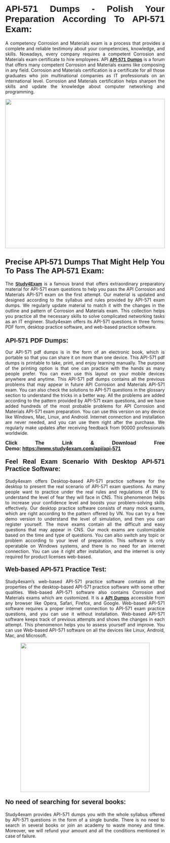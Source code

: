 <h1 style="text-align: justify;"><strong><span style="font-family:Lucida Sans Unicode,Lucida Grande,sans-serif;">API-571 Dumps - Polish Your Preparation According To API-571 Exam:</span></strong></h1>

<p style="text-align: justify;">A competency Corrosion and Materials exam is a process that provides a complete and reliable testimony about your competencies, knowledge, and skills. Nowadays, every company requires a competent Corrosion and Materials exam certificate to hire employees. API <a href="https://www.study4exam.com/api/api-571-valid-dumps"><span style="font-family:Verdana,Geneva,sans-serif;"><strong>API-571 Dumps</strong></span></a> is a forum that offers many competent Corrosion and Materials exams like composing in any field. Corrosion and Materials certification is a certificate for all those graduates who join multinational companies as IT professionals on an international level. Corrosion and Materials certification helps sharpen the skills and update the knowledge about computer networking and programming.</p>

<p style="text-align: justify;"><a href="https://www.study4exam.com/api/api-571"><img alt="" src="https://www.thequestionanswers.com/wp-content/uploads/2022/06/S4E-Cert-Exams-Questions-Banner.webp" style="width: 100%; height: 470px;" /></a></p>

<h2 style="text-align: justify;"><span style="font-family:Lucida Sans Unicode,Lucida Grande,sans-serif;"><strong><span style="font-size:24px;">Precise API-571 Dumps That Might Help You To Pass The API-571 Exam:</span></strong></span></h2>

<p style="text-align: justify;">The <a href="https://www.study4exam.com/"><span style="font-family:Lucida Sans Unicode,Lucida Grande,sans-serif;"><strong>Study4Exam</strong></span></a> is a famous brand that offers extraordinary preparatory material for API-571 exam questions to help you pass the API Corrosion and Materials API-571 exam on the first attempt. Our material is updated and designed according to the syllabus and rules provided by API-571 exam dumps. We regularly update material to match it with the changes in the outline and pattern of Corrosion and Materials exam. This collection helps you practice all the necessary skills to solve complicated networking tasks as an IT engineer. Study4exam offers its API-571 questions in three forms: PDF form, desktop practice software, and web-based practice software. </p>

<h3 style="text-align: justify;"><strong><span style="font-size:20px;"><span style="font-family:Lucida Sans Unicode,Lucida Grande,sans-serif;">API-571 PDF Dumps:</span></span></strong></h3>

<p style="text-align: justify;">Our API-571 pdf dumps is in the form of an electronic book, which is portable so that you can share it on more than one device. This API-571 pdf dumps is printable to take, print, and enjoy learning manually. The purpose of the printing option is that one can practice with the hands as many people prefer. You can even use this layout on your mobile devices anywhere and anytime. This API-571 pdf dumps contains all the previous problems that may appear in future API Corrosion and Materials API-571 exam. You can also check the solutions to API-571 questions in the glossary section to understand the tricks in a better way. All the problems are added according to the pattern provided by API-571 exam questions, and we have added hundreds of the most probable problems for API Corrosion and Materials API-571 exam preparation. You can use this version on any device like Windows, Mac, Linux, and Android. Internet connection and installation are never needed, and you can use them right after the purchase. We regularly make updates after receiving feedback from 90000 professionals worldwide.</p>

<p style="text-align: justify;"><span style="font-family:Lucida Sans Unicode,Lucida Grande,sans-serif;"><strong><span style="font-size:16px;">Click The Link & Download Free Demo:</span></strong></span> <strong><span style="font-family:Lucida Sans Unicode,Lucida Grande,sans-serif;"><span style="font-size:16px;"><a href="https://www.study4exam.com/api/api-571">https://www.study4exam.com/api/api-571</a></span></span></strong></p>

<h4 style="text-align: justify;"><strong><span style="font-family:Lucida Sans Unicode,Lucida Grande,sans-serif;"><span style="font-size:20px;">Feel Real Exam Scenario With Desktop API-571 Practice Software:</span></span></strong></h4>

<p style="text-align: justify;">Study4exam offers Desktop-based API-571 practice software for the desktop to present the real scenario of API-571 exam questions. As many people want to practice under the real rules and regulations of EN to understand the level of fear they will face in CNS. This phenomenon helps to increase your confidence level and boosts your problem-solving skills effectively. Our desktop practice software consists of many mock exams, which are right according to the pattern offered by VN. You can try a free demo version to understand the level of simulation, and then you can register yourself. The move exams contain all the difficult and easy questions that may appear in CNS. Our mock exams are customizable based on the time and type of questions. You can also switch any topic or problem according to your level of preparation. This software is only operatable on Windows systems, and there is no need for an internet connection. You can use it right after installation, and the internet is only required for product licenses web-based. </p>

<h4 style="text-align: justify;"><span style="font-family:Lucida Sans Unicode,Lucida Grande,sans-serif;"><strong><span style="font-size:20px;">Web-based API-571 Practice Test:</span></strong></span></h4>

<p style="text-align: justify;">Study4exam’s web-based API-571 practice software contains all the properties of the desktop-based API-571 practice software with some other qualities. Web-based API-571 software also contains Corrosion and Materials exams which are customized. It is a <a href="https://www.study4exam.com/api-exams"><span style="font-family:Lucida Sans Unicode,Lucida Grande,sans-serif;"><strong>API Dumps</strong></span></a> accessible from any browser like Opera, Safari, Firefox, and Google. Web-based API-571 software requires a proper internet connection to API-571 exam practice questions, and you can use it without installation. Web-based API-571 software keeps track of previous attempts and shows the changes in each attempt. This phenomenon helps you to assess yourself and improve. You can use Web-based API-571 software on all the devices like Linux, Android, Mac, and Microsoft.</p>

<p style="text-align: center;"><a href="https://www.study4exam.com/api/api-571"><img alt="" src="https://www.thequestionanswers.com/wp-content/uploads/2022/06/S4E-Cert-Exams-Questions-Discount-Banner.webp" style="width: 90%; height: 470px;" /></a></p>

<h4 style="text-align: justify;"><span style="font-family:Lucida Sans Unicode,Lucida Grande,sans-serif;"><strong><span style="font-size:20px;">No need of searching for several books:</span></strong></span></h4>

<p style="text-align: justify;">Study4exam provides API-571 dumps you with the whole syllabus offered by API-571 questions in the form of a single bundle. There is no need to search in several books or join an academy to waste money and time. Moreover, we will refund your amount and all the conditions mentioned in case of failure.</p>
